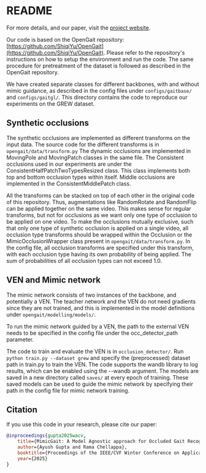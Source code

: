 # README


For more details, and our paper, visit the [project website](https://ayush-00.github.io/mimicgait-website/).

Our code is based on the OpenGait repository: [https://github.com/ShiqiYu/OpenGait](https://github.com/ShiqiYu/OpenGait). Please refer to the repository's instructions on how to setup the environment and run the code. The same procedure for pretreatment of the dataset is followed as described in the OpenGait repository.

We have created separate classes for different backbones, with and without mimic guidance, as described in the config files under `configs/gaitbase/` and `configs/gaitgl/`. This directory contains the code to reproduce our experiments on the GREW dataset.

## Synthetic occlusions

The synthetic occlusions are implemented as different transforms on the input data. The source code for the different transforms is in `opengait/data/transform.py`
The dynamic occlusions are implemented in MovingPole and MovingPatch classes in the same file. 
The Consistent occlusions used in our experiments are under the ConsistentHalfPatchTwoTypesResized class. This class implements both top and bottom occlusion types within itself.
Middle occlusions are implemented in the ConsistentMiddlePatch class.

All the transforms can be stacked on top of each other in the original code of this repository. Thus, augmentations like RandomRotate and RandomFlip can be applied together on the same video. This makes sense for regular transforms, but not for occlusions as we want only one type of occlusion to be applied on one video. To make the occlusions mutually exclusive, such that only one type of synthetic occlusion is applied on a single video, all occlusion type transforms should be wrapped within the Occlusion or the MimicOcclusionWrapper class present in `opengait/data/transform.py`. In the config file, all occlusion transforms are specified under this transform, with each occlusion type having its own probability of being applied. The sum of probabilities of all occlusion types can not exceed 1.0. 

## VEN and Mimic network

The mimic network consists of two instances of the backbone, and potentially a VEN. The teacher network and the VEN do not need gradients since they are not trained, and this is implemented in the model definitions under `opengait/modelling/models/`. 

To run the mimic network guided by a VEN, the path to the external VEN needs to be specified in the config file under the occ_detector_path parameter. 

The code to train and evaluate the VEN is in `occlusion_detector/`. Run `python train.py --dataset grew` and specify the (preprocessed) dataset path in train.py to train the VEN. The code supports the wandb library to log results, which can be enabled using the --wandb argument.  The models are saved in a new directory called `saves/` at every epoch of training. These saved models can be used to guide the mimic network by specifying their path in the config file for mimic network training. 


## Citation

If you use this code in your research, please cite our paper:

```bibtex
@inproceedings{gupta2025wacv,
    title={MimicGait: A Model Agnostic approach for Occluded Gait Recognition using Correlational Knowledge Distillation},
    author={Ayush Gupta and Rama Chellappa},
    booktitle={Proceedings of the IEEE/CVF Winter Conference on Applications of Computer Vision (WACV)},
    year={2025}
}
```